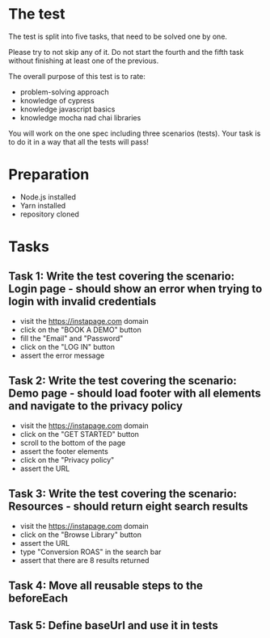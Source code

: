 # The test

The test is split into five tasks, that need to be solved one by one.

Please try to not skip any of it. Do not start the fourth and the fifth task without finishing at least one of the previous.

The overall purpose of this test is to rate:

- problem-solving approach
- knowledge of cypress
- knowledge javascript basics
- knowledge mocha nad chai libraries

You will work on the one spec including three scenarios (tests).
Your task is to do it in a way that all the tests will pass!

# Preparation

- Node.js installed
- Yarn installed
- repository cloned

# Tasks

## Task 1: Write the test covering the scenario: Login page - should show an error when trying to login with invalid credentials

- visit the https://instapage.com domain
- click on the "BOOK A DEMO" button
- fill the "Email" and "Password"
- click on the "LOG IN" button
- assert the error message

## Task 2: Write the test covering the scenario: Demo page - should load footer with all elements and navigate to the privacy policy

- visit the https://instapage.com domain
- click on the "GET STARTED" button
- scroll to the bottom of the page
- assert the footer elements
- click on the "Privacy policy"
- assert the URL

## Task 3: Write the test covering the scenario: Resources - should return eight search results

- visit the https://instapage.com domain
- click on the "Browse Library" button
- assert the URL
- type "Conversion ROAS" in the search bar
- assert that there are 8 results returned

## Task 4: Move all reusable steps to the beforeEach

## Task 5: Define baseUrl and use it in tests
